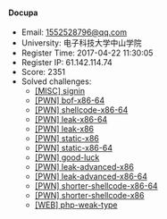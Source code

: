 #### Docupa  

* Email: 1552528796@qq.com  
* University: 电子科技大学中山学院  
* Register Time: 2017-04-22 11:30:05  
* Register IP: 61.142.114.74  
* Score: 2351  
* Solved challenges: 
  * [[MISC] signin](https://github.com/SniperOJ/Challenges/blob/master/misc/signin.json)  
  * [[PWN] bof-x86-64](https://github.com/SniperOJ/Challenges/blob/master/pwn/bof-x86-64.json)  
  * [[PWN] shellcode-x86-64](https://github.com/SniperOJ/Challenges/blob/master/pwn/shellcode-x86-64.json)  
  * [[PWN] leak-x86-64](https://github.com/SniperOJ/Challenges/blob/master/pwn/leak-x86-64.json)  
  * [[PWN] leak-x86](https://github.com/SniperOJ/Challenges/blob/master/pwn/leak-x86.json)  
  * [[PWN] static-x86](https://github.com/SniperOJ/Challenges/blob/master/pwn/static-x86.json)  
  * [[PWN] static-x86-64](https://github.com/SniperOJ/Challenges/blob/master/pwn/static-x86-64.json)  
  * [[PWN] good-luck](https://github.com/SniperOJ/Challenges/blob/master/pwn/good-luck.json)  
  * [[PWN] leak-advanced-x86](https://github.com/SniperOJ/Challenges/blob/master/pwn/leak-advanced-x86.json)  
  * [[PWN] leak-advanced-x86-64](https://github.com/SniperOJ/Challenges/blob/master/pwn/leak-advanced-x86-64.json)  
  * [[PWN] shorter-shellcode-x86-64](https://github.com/SniperOJ/Challenges/blob/master/pwn/shorter-shellcode-x86-64.json)  
  * [[PWN] shorter-shellcode-x86](https://github.com/SniperOJ/Challenges/blob/master/pwn/shorter-shellcode-x86.json)  
  * [[WEB] php-weak-type](https://github.com/SniperOJ/Challenges/blob/master/web/php-weak-type.json)  
